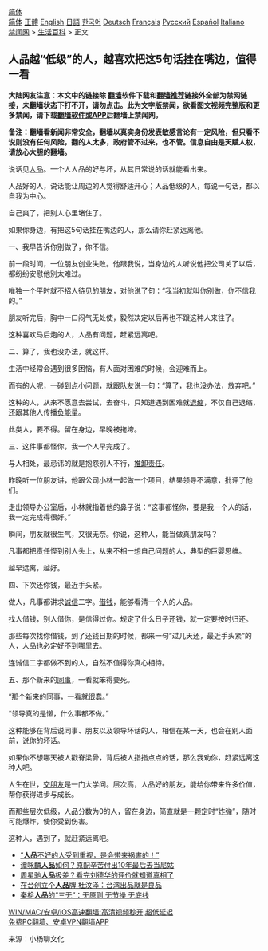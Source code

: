  <!-- 面包屑导航 --> <div class="breadcrumb"><!-- GTranslate: https://gtranslate.io/ -->  <div class="switcher notranslate">  <div class="selected">  <a href="#" onclick="return false;"> 简体</a>  </div>  <div class="option">  <a href="https://www.bannedbook.org" onclick="doGTranslate('zh-CN|zh-CN');jQuery('div.switcher div.selected a').html(jQuery(this).html());return false;" title="简体中文" class="nturl selected"> 简体</a>  <a href="https://www.bannedbook.org/zh-tw/" onclick="doGTranslate('zh-CN|zh-TW');jQuery('div.switcher div.selected a').html(jQuery(this).html());return false;" title="繁體中文" class="nturl"> 正體</a>  <a href="https://www.bannedbook.org/en/" onclick="doGTranslate('zh-CN|en');jQuery('div.switcher div.selected a').html(jQuery(this).html());return false;" title="English" class="nturl"> English</a>  <a href="https://www.bannedbook.org/ja/" onclick="doGTranslate('zh-CN|ja');jQuery('div.switcher div.selected a').html(jQuery(this).html());return false;" title="日本語" class="nturl"> 日語</a>  <a href="https://www.bannedbook.org/ko/" onclick="doGTranslate('zh-CN|ko');jQuery('div.switcher div.selected a').html(jQuery(this).html());return false;" title="한국어" class="nturl"> 한국어</a>  <a href="https://www.bannedbook.org/de/" onclick="doGTranslate('zh-CN|de');jQuery('div.switcher div.selected a').html(jQuery(this).html());return false;" title="Deutsch" class="nturl"> Deutsch</a>  <a href="https://www.bannedbook.org/fr/" onclick="doGTranslate('zh-CN|fr');jQuery('div.switcher div.selected a').html(jQuery(this).html());return false;" title="Français" class="nturl"> Français</a>  <a href="https://www.bannedbook.org/ru/" onclick="doGTranslate('zh-CN|ru');jQuery('div.switcher div.selected a').html(jQuery(this).html());return false;" title="Русский" class="nturl"> Русский</a>  <a href="https://www.bannedbook.org/es/" onclick="doGTranslate('zh-CN|es');jQuery('div.switcher div.selected a').html(jQuery(this).html());return false;" title="Español" class="nturl"> Español</a>  <a href="https://www.bannedbook.org/it/" onclick="doGTranslate('zh-CN|it');jQuery('div.switcher div.selected a').html(jQuery(this).html());return false;" title="Italiano" class="nturl"> Italiano</a>  </div>  </div>      <div class='breadcrumb-sub'><!-- Breadcrumb NavXT 6.3.0 --> <a href="https://www.bannedbook.org/" class="home">禁闻网</a> &gt; <a href="https://www.bannedbook.org/bnews/lifebaike/" class="category">生活百科</a> &gt; 正文</div></div><h2>人品越“低级”的人，越喜欢把这5句话挂在嘴边，值得一看</h2> <p class="notice"><b>大陆网友注意：本文中的链接除 <a href="https://github.com/bannedbook/fanqiang" >翻墙</a>软件下载和<a href="https://github.com/killgcd/justmysocks/blob/master/README.md">翻墙推荐</a>链接外全部为禁网链接，未翻墙状态下打不开，请勿点击。此为文字版禁闻，欲看图文视频完整版和更多禁闻，请下载<a href="https://github.com/bannedbook/fanqiang">翻墙软件或APP</a>后翻墙上禁闻网。</p><p>备注：翻墙看新闻非常安全，翻墙以真实身份发表敏感言论有一定风险，但只看不说则没有任何风险，翻的人太多，政府管不过来，也不管。信息自由是天赋人权，请放心大胆的翻墙。</b></p>  <div class="entry"> <p>说话见<a href="https://www.bannedbook.org/bnews/tag/%E4%BA%BA%E5%93%81/" class="st_tag internal_tag" rel="tag" title="标签 人品 下的日志">人品</a>。一个人人品的好与坏，从其日常说的话就能看出来。</p> <p>人品好的人，说话能让周边的人觉得舒适开心；人品低级的人，每说一句话，都以自我为中心。</p> <p>自己爽了，把别人心里堵住了。</p> <p>如果你身边，有把这5句话挂在嘴边的人，那么请你赶紧远离他。</p> <p>一、我早告诉你别做了，你不信。</p> <p>前一段时间，一位朋友创业失败。他跟我说，当身边的人听说他把公司关了以后，都纷纷安慰他别太难过。</p> <p>唯独一个平时就不招人待见的朋友，对他说了句：“我当初就叫你别做，你不信我的。”</p> <p>朋友听完后，胸中一口闷气无处使，毅然决定以后再也不跟这种人来往了。</p> <p>这种喜欢马后炮的人，人品有问题，赶紧远离吧。</p>  <p>二、算了，我也没办法，就这样。</p> <p>生活中经常会遇到很多困恼，有人面对困难的时候，会迎难而上。</p> <p>而有的人呢，一碰到点小问题，就跟队友说一句：“算了，我也没办法，放弃吧。”</p> <p>这种的人，从来不愿意去尝试，去奋斗，只知道遇到困难就<a href="https://www.bannedbook.org/bnews/tag/%E9%80%80%E7%BC%A9/" class="st_tag internal_tag" rel="tag" title="标签 退缩 下的日志">退缩</a>，不仅自己退缩，还跟其他人传播<a href="https://www.bannedbook.org/bnews/tag/%E8%B4%9F%E8%83%BD%E9%87%8F/" class="st_tag internal_tag" rel="tag" title="标签 负能量 下的日志">负能量</a>。</p> <p>此类人，要不得。留在身边，早晚被拖垮。</p> <p>三、这件事都怪你，我一个人早完成了。</p> <p>与人相处，最忌讳的就是抱怨别人不行，<a href="https://www.bannedbook.org/bnews/tag/%E6%8E%A8%E5%8D%B8%E8%B4%A3%E4%BB%BB/" class="st_tag internal_tag" rel="tag" title="标签 推卸责任 下的日志">推卸责任</a>。</p> <p>昨晚听一位朋友讲，他跟公司小林一起做一个项目，结果领导不满意，批评了他们。</p> <p>走出领导办公室后，小林就指着他的鼻子说：“这事都怪你，要是我一个人的话，我一定完成得很好。”</p>  <p>瞬间，朋友就很生气，又很无奈。你说，这种人，能当做真朋友吗？</p> <p>凡事都把责任怪到别人头上，从来不相一想自己问题的人，典型的巨婴思维。</p> <p>越早远离，越好。</p> <p>四、下次还你钱，最近手头紧。</p> <p>做人，凡事都讲求<a href="https://www.bannedbook.org/bnews/tag/%E8%AF%9A%E4%BF%A1/" class="st_tag internal_tag" rel="tag" title="标签 诚信 下的日志">诚信</a>二字。<a href="https://www.bannedbook.org/bnews/tag/%E5%80%9F%E9%92%B1/" class="st_tag internal_tag" rel="tag" title="标签 借钱 下的日志">借钱</a>，能够看清一个人的人品。</p> <p>找人借钱，别人借你，是信得过你。规定了什么日子还钱，就一定要按时归还。</p> <p>那些每次找你借钱，到了还钱日期的时候，都来一句“过几天还，最近手头紧”的人，人品也必定好不到哪里去。</p> <p>连诚信二字都做不到的人，自然不值得你真心相待。</p> <p>五、那个新来的<a href="https://www.bannedbook.org/bnews/tag/%E5%90%8C%E4%BA%8B/" class="st_tag internal_tag" rel="tag" title="标签 同事 下的日志">同事</a>，一看就笨得要死。</p>  <p>“那个新来的同事，一看就很蠢。”</p> <p>“领导真的是懒，什么事都不做。”</p> <p>这种能够在背后说同事、朋友以及领导坏话的人，相信在某一天，也会在别人面前，说你的坏话。</p> <p>如果你不想哪天被人戳脊梁骨，背后被人指指点点的话，那么我劝你，赶紧远离这种人吧。</p> <p>人生在世，<a href="https://www.bannedbook.org/bnews/tag/%E4%BA%A4%E6%9C%8B%E5%8F%8B/" class="st_tag internal_tag" rel="tag" title="标签 交朋友 下的日志">交朋友</a>是一门大学问。层次高，人品好的朋友，能给你带来许多价值，帮你获得进步与成长。</p> <p>而那些层次低级，人品分数为0的人，留在身边，简直就是一颗定时“<a href="https://www.bannedbook.org/bnews/tag/%e7%82%b8%e5%bc%b9/" class="st_tag internal_tag" rel="tag" title="标签 炸弹 下的日志">炸弹</a>”，随时可能爆炸，使你受到伤害。</p> <p>这种人，遇到了，就赶紧远离吧。</p> <ul class='op-related-articles' title='相关阅读'> <li><a href='https://www.bannedbook.org/bnews/baitai/20210604/1559804.html' target='_blank'>“<b>人品</b>不好的人受到重视，是会带来祸害的！”</a></li> <li><a href='https://www.bannedbook.org/bnews/yule/20210604/1559796.html' target='_blank'>谭咏麟<b>人品</b>如何？原配辛苦付出10年最后去当尼姑</a></li> <li><a href='https://www.bannedbook.org/bnews/yule/20210602/1558428.html' target='_blank'>周星驰<b>人品</b>极差？看完刘德华的评价就知道真相了</a></li> <li><a href='https://www.bannedbook.org/bnews/cnnews/hknews/20210527/1554930.html' target='_blank'>在台创立个<b>人品</b>牌 杜汶泽：台湾出品就是良品</a></li> <li><a href='https://www.bannedbook.org/bnews/lifebaike/20210430/1536572.html' target='_blank'>秦桧<b>人品</b>的“三无”：无原则 无节操 无底线</a></li> </ul> <p class="texttj"> <a href="https://github.com/bannedbook/fanqiang/wiki/V2ray%E6%9C%BA%E5%9C%BA" target="_blank">WIN/MAC/安卓/iOS高速翻墙:高清视频秒开,超低延迟</a><br/> <a href="https://github.com/bannedbook/fanqiang/wiki/%E7%A6%81%E9%97%BB%E7%BD%91%E5%AE%89%E5%8D%93%E7%BF%BB%E5%A2%99%E6%96%B0%E9%97%BBAPP" target="_blank">免费PC翻墙、安卓VPN翻墙APP</a></p><p> 来源：小杨聊文化 </p> <a name='sharetosocial'></a>  <div style="margin-bottom:5px;padding-bottom:5px;clear:both"> <div id="archive-pix-1" class="banner-ads"> <!-- AuctionX Display platform tag START --> <div id="26318x728x90x621x_ADSLOT2" clicktrack="%%CLICK_URL_ESC%%"></div> <!-- AuctionX Display platform tag END --> </div> <div id="archive-pix-2" class="banner-ads"> <!-- AuctionX Display platform tag START --> <div id="26315x300x250x621x_ADSLOT2" clicktrack="%%CLICK_URL_ESC%%"></div> <!-- AuctionX Display platform tag END --> </div> </div>  <div id="archive-pix-1" class="banner-ads"> <!-- AuctionX Display platform tag START --> <div id="26318x728x90x621x_ADSLOT3" clicktrack="%%CLICK_URL_ESC%%"></div> <!-- AuctionX Display platform tag END --> </div> </div><!--END ENTRY--> 
